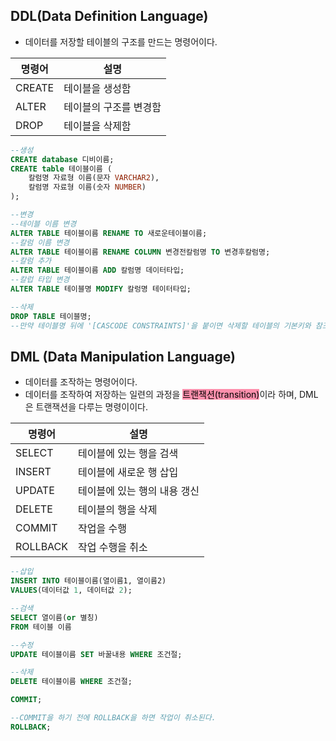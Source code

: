 ## DDL(Data Definition Language)
- 데이터를 저장할 테이블의 구조를 만드는 명령어이다.

| 명령어 | 설명                   |
| ------ | ---------------------- |
| CREATE | 테이블을 생성함        |
| ALTER  | 테이블의 구조를 변경함 |
| DROP   | 테이블을 삭제함                       |

````sql
--생성
CREATE database 디비이름; 
CREATE table 테이블이름 ( 
	칼럼명 자료형 이름(문자 VARCHAR2), 
	칼럼명 자료형 이름(숫자 NUMBER) 
);

--변경
--테이블 이름 변경
ALTER TABLE 테이블이름 RENAME TO 새로운테이블이름;
--칼럼 이름 변경
ALTER TABLE 테이블이름 RENAME COLUMN 변경전칼럼명 TO 변경후칼럼명;
--칼럼 추가
ALTER TABLE 테이블이름 ADD 칼럼명 데이터타입;
--칼럽 타입 변경
ALTER TABLE 테이블명 MODIFY 칼렁명 테이터타입;

--삭제
DROP TABLE 테이블명;
--만약 테이블명 뒤에 '[CASCODE CONSTRAINTS]'을 붙이면 삭제할 테이블의 기본키와 참조무결성제약조건도 자동으로 삭제된다.
````
## DML (Data Manipulation Language)
- 데이터를 조작하는 명령어이다.
- 데이터를 조작하여 저장하는 일련의 과정을 <mark style="background: #FF5582A6;">트랜잭션(transition)</mark>이라 하며, DML은 트랜잭션을 다루는 명령이이다.

| 명령어   | 설명                         |
| -------- | ---------------------------- |
| SELECT   | 테이블에 있는 행을 검색      |
| INSERT   | 테이블에 새로운 행 삽입      |
| UPDATE   | 테이블에 있는 행의 내용 갱신 |
| DELETE   | 테이블의 행을 삭제           |
| COMMIT   | 작업을 수행                  |
| ROLLBACK | 작업 수행을 취소                             |

```sql
--삽입
INSERT INTO 테이블이름(열이름1, 열이름2)
VALUES(데이터값 1, 데이터값 2);

--검색
SELECT 열이름(or 별칭)
FROM 테이블 이름

--수정
UPDATE 테이블이름 SET 바꿀내용 WHERE 조건절;

--삭제
DELETE 테이블이름 WHERE 조건절;

COMMIT;

--COMMIT을 하기 전에 ROLLBACK을 하면 작업이 취소된다.
ROLLBACK;
```

